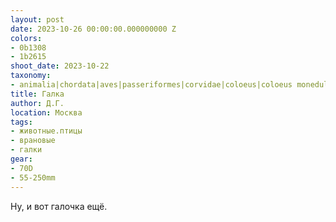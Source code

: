 ```yaml
---
layout: post
date: 2023-10-26 00:00:00.000000000 Z
colors:
- 0b1308
- 1b2615
shoot_date: 2023-10-22
taxonomy:
- animalia|chordata|aves|passeriformes|corvidae|coloeus|coloeus monedula
title: Галка
author: Д.Г.
location: Москва
tags:
- животные.птицы
- врановые
- галки
gear:
- 70D
- 55-250mm
---
```

Ну, и вот галочка ещё.

